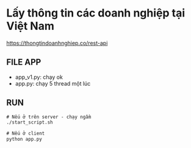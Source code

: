 # Lấy thông tin các doanh nghiệp tại Việt Nam

https://thongtindoanhnghiep.co/rest-api
## FILE APP
- app_v1.py: chạy ok
- app.py: chạy 5 thread một lúc

## RUN
```cmd
# Nếu ở trên server - chạy ngầm
./start_script.sh

# Nếu ở client
python app.py
```